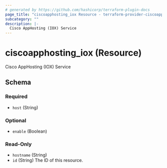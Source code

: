 ```yaml
---
# generated by https://github.com/hashicorp/terraform-plugin-docs
page_title: "ciscoapphosting_iox Resource - terraform-provider-ciscoapphosting"
subcategory: ""
description: |-
  Cisco AppHosting (IOX) Service
---
```


# ciscoapphosting_iox (Resource)

Cisco AppHosting (IOX) Service



<!-- schema generated by tfplugindocs -->
## Schema

### Required

- `host` (String)

### Optional

- `enable` (Boolean)

### Read-Only

- `hostname` (String)
- `id` (String) The ID of this resource.


